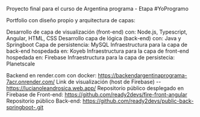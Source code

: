Proyecto final para el curso de Argentina programa - Etapa #YoProgramo

Portfolio con diseño propio y arquitectura de capas:

Desarrollo de capa de visualización (front-end) con: Node.js, Typescript, Angular, HTML, CSS
Desarrollo capa de lógica (back-end) con: Java y Springboot
Capa de persistencia: MySQL
Infraestructura para la capa de back-end hospedada en: Koyeb
Infraestructura para la capa de front-end hospedada en: Firebase
Infraestructura para la capa de persistecia: Planetscale

Backend en render.com con docker: https://backendargentinaprograma-7acr.onrender.com/
Link de visualización (host de Firebase) -- https://lucianoleandrosica.web.app/
Repositorio público desplegado en Firebase de Front-end: https://github.com/ready2devs/fire-front-angular
Repositorio público Back-end: https://github.com/ready2devs/public-back-springboot-.git
